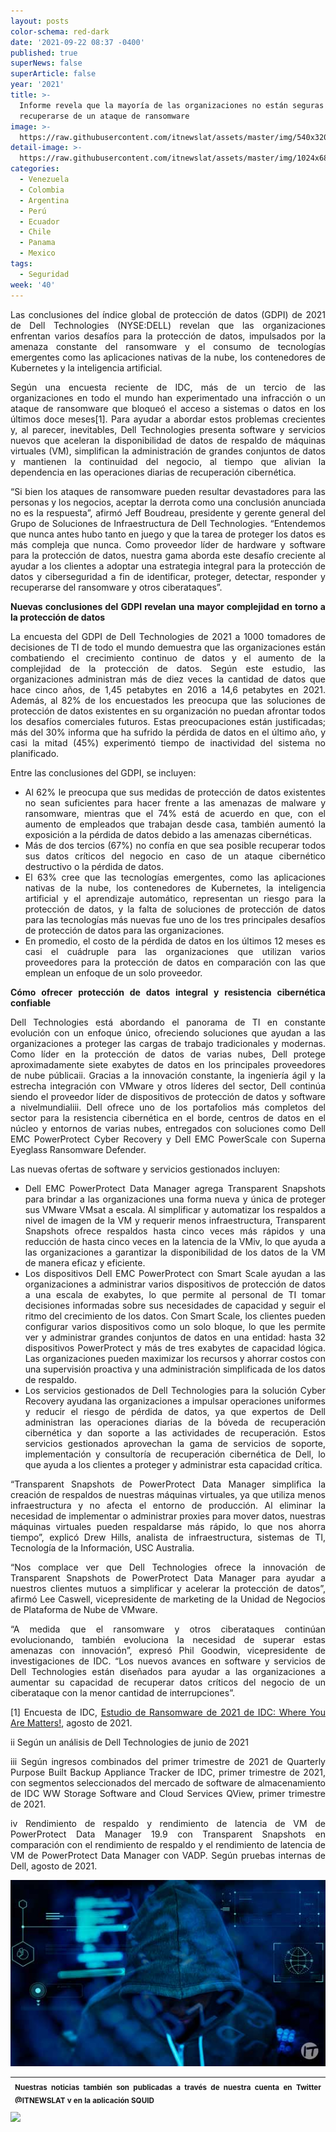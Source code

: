 ```yaml
---
layout: posts
color-schema: red-dark
date: '2021-09-22 08:37 -0400'
published: true
superNews: false
superArticle: false
year: '2021'
title: >-
  Informe revela que la mayoría de las organizaciones no están seguras de poder
  recuperarse de un ataque de ransomware
image: >-
  https://raw.githubusercontent.com/itnewslat/assets/master/img/540x320/Hacker-finanzas-p.jpg
detail-image: >-
  https://raw.githubusercontent.com/itnewslat/assets/master/img/1024x680/Hacker-finanzas-g.jpg
categories:
  - Venezuela
  - Colombia
  - Argentina
  - Perú
  - Ecuador
  - Chile
  - Panama
  - Mexico
tags:
  - Seguridad
week: '40'
---
```

<p style="text-align: justify;">Las conclusiones del índice global de protección de datos (GDPI) de 2021 de Dell Technologies (NYSE:DELL) revelan que las organizaciones enfrentan varios desafíos para la protección de datos, impulsados por la amenaza constante del ransomware y el consumo de tecnologías emergentes como las aplicaciones nativas de la nube, los contenedores de Kubernetes y la inteligencia artificial.</p>
<p style="text-align: justify;">Según una encuesta reciente de IDC, más de un tercio de las organizaciones en todo el mundo han experimentado una infracción o un ataque de ransomware que bloqueó el acceso a sistemas o datos en los últimos doce meses[1]. Para ayudar a abordar estos problemas crecientes y, al parecer, inevitables, Dell Technologies presenta software y servicios nuevos que aceleran la disponibilidad de datos de respaldo de máquinas virtuales (VM), simplifican la administración de grandes conjuntos de datos y mantienen la continuidad del negocio, al tiempo que alivian la dependencia en las operaciones diarias de recuperación cibernética.</p>
<p style="text-align: justify;">“Si bien los ataques de ransomware pueden resultar devastadores para las personas y los negocios, aceptar la derrota como una conclusión anunciada no es la respuesta”, afirmó Jeff Boudreau, presidente y gerente general del Grupo de Soluciones de Infraestructura de Dell Technologies. “Entendemos que nunca antes hubo tanto en juego y que la tarea de proteger los datos es más compleja que nunca. Como proveedor líder de hardware y software para la protección de datos, nuestra gama aborda este desafío creciente al ayudar a los clientes a adoptar una estrategia integral para la protección de datos y ciberseguridad a fin de identificar, proteger, detectar, responder y recuperarse del ransomware y otros ciberataques”.</p>
<p style="text-align: justify;"><strong>Nuevas conclusiones del GDPI revelan una mayor complejidad en torno a la protección de datos</strong></p>
<p style="text-align: justify;">La encuesta del GDPI de Dell Technologies de 2021 a 1000 tomadores de decisiones de TI de todo el mundo demuestra que las organizaciones están combatiendo el crecimiento continuo de datos y el aumento de la complejidad de la protección de datos. Según este estudio, las organizaciones administran más de diez veces la cantidad de datos que hace cinco años, de 1,45 petabytes en 2016 a 14,6 petabytes en 2021. Además, al 82% de los encuestados les preocupa que las soluciones de protección de datos existentes en su organización no puedan afrontar todos los desafíos comerciales futuros. Estas preocupaciones están justificadas; más del 30% informa que ha sufrido la pérdida de datos en el último año, y casi la mitad (45%) experimentó tiempo de inactividad del sistema no planificado.</p>
<p style="text-align: justify;">Entre las conclusiones del GDPI, se incluyen:</p>

<ul style="text-align: justify;">
	<li>Al 62% le preocupa que sus medidas de protección de datos existentes no sean suficientes para hacer frente a las amenazas de malware y ransomware, mientras que el 74% está de acuerdo en que, con el aumento de empleados que trabajan desde casa, también aumentó la exposición a la pérdida de datos debido a las amenazas cibernéticas.</li>
	<li>Más de dos tercios (67%) no confía en que sea posible recuperar todos sus datos críticos del negocio en caso de un ataque cibernético destructivo o la pérdida de datos.</li>
	<li>El 63% cree que las tecnologías emergentes, como las aplicaciones nativas de la nube, los contenedores de Kubernetes, la inteligencia artificial y el aprendizaje automático, representan un riesgo para la protección de datos, y la falta de soluciones de protección de datos para las tecnologías más nuevas fue uno de los tres principales desafíos de protección de datos para las organizaciones.</li>
	<li>En promedio, el costo de la pérdida de datos en los últimos 12 meses es casi el cuádruple para las organizaciones que utilizan varios proveedores para la protección de datos en comparación con las que emplean un enfoque de un solo proveedor.</li>
</ul>
<p style="text-align: justify;"><strong>Cómo ofrecer protección de datos integral y resistencia cibernética confiable </strong></p>
<p style="text-align: justify;">Dell Technologies está abordando el panorama de TI en constante evolución con un enfoque único, ofreciendo soluciones que ayudan a las organizaciones a proteger las cargas de trabajo tradicionales y modernas. Como líder en la protección de datos de varias nubes, Dell protege aproximadamente siete exabytes de datos en los principales proveedores de nube públicaii. Gracias a la innovación constante, la ingeniería ágil y la estrecha integración con VMware y otros líderes del sector, Dell continúa siendo el proveedor líder de dispositivos de protección de datos y software a nivelmundialiii. Dell ofrece uno de los portafolios más completos del sector para la resistencia cibernética en el borde, centros de datos en el núcleo y entornos de varias nubes, entregados con soluciones como Dell EMC PowerProtect Cyber Recovery y Dell EMC PowerScale con Superna Eyeglass Ransomware Defender.</p>
<p style="text-align: justify;">Las nuevas ofertas de software y servicios gestionados incluyen:</p>

<ul style="text-align: justify;">
	<li>Dell EMC PowerProtect Data Manager agrega Transparent Snapshots para brindar a las organizaciones una forma nueva y única de proteger sus VMware VMsat a escala. Al simplificar y automatizar los respaldos a nivel de imagen de la VM y requerir menos infraestructura, Transparent Snapshots ofrece respaldos hasta cinco veces más rápidos y una reducción de hasta cinco veces en la latencia de la VMiv, lo que ayuda a las organizaciones a garantizar la disponibilidad de los datos de la VM de manera eficaz y eficiente.</li>
	<li>Los dispositivos Dell EMC PowerProtect con Smart Scale ayudan a las organizaciones a administrar varios dispositivos de protección de datos a una escala de exabytes, lo que permite al personal de TI tomar decisiones informadas sobre sus necesidades de capacidad y seguir el ritmo del crecimiento de los datos. Con Smart Scale, los clientes pueden configurar varios dispositivos como un solo bloque, lo que les permite ver y administrar grandes conjuntos de datos en una entidad: hasta 32 dispositivos PowerProtect y más de tres exabytes de capacidad lógica. Las organizaciones pueden maximizar los recursos y ahorrar costos con una supervisión proactiva y una administración simplificada de los datos de respaldo.</li>
	<li>Los servicios gestionados de Dell Technologies para la solución Cyber Recovery ayudana las organizaciones a impulsar operaciones uniformes y reducir el riesgo de pérdida de datos, ya que expertos de Dell administran las operaciones diarias de la bóveda de recuperación cibernética y dan soporte a las actividades de recuperación. Estos servicios gestionados aprovechan la gama de servicios de soporte, implementación y consultoría de recuperación cibernética de Dell, lo que ayuda a los clientes a proteger y administrar esta capacidad crítica.</li>
</ul>
<p style="text-align: justify;">“Transparent Snapshots de PowerProtect Data Manager simplifica la creación de respaldos de nuestras máquinas virtuales, ya que utiliza menos infraestructura y no afecta el entorno de producción. Al eliminar la necesidad de implementar o administrar proxies para mover datos, nuestras máquinas virtuales pueden respaldarse más rápido, lo que nos ahorra tiempo”, explicó Drew Hills, analista de infraestructura, sistemas de TI, Tecnología de la Información, USC Australia.</p>
<p style="text-align: justify;">“Nos complace ver que Dell Technologies ofrece la innovación de Transparent Snapshots de PowerProtect Data Manager para ayudar a nuestros clientes mutuos a simplificar y acelerar la protección de datos”, afirmó Lee Caswell, vicepresidente de marketing de la Unidad de Negocios de Plataforma de Nube de VMware.</p>
<p style="text-align: justify;">“A medida que el ransomware y otros ciberataques continúan evolucionando, también evoluciona la necesidad de superar estas amenazas con innovación”, expresó Phil Goodwin, vicepresidente de investigaciones de IDC. “Los nuevos avances en software y servicios de Dell Technologies están diseñados para ayudar a las organizaciones a aumentar su capacidad de recuperar datos críticos del negocio de un ciberataque con la menor cantidad de interrupciones”.</p>
<p style="text-align: justify;">[1] Encuesta de IDC, <a href="https://cts.businesswire.com/ct/CT?id=smartlink&amp;url=https%3A%2F%2Fwww.idc.com%2Fgetdoc.jsp%3FcontainerId%3DUS48093721&amp;esheet=52476284&amp;newsitemid=20210812005739&amp;lan=en-US&amp;anchor=IDC%27s+2021+Ransomware+Study%3A+Where+You+Are+Matters%21&amp;index=3&amp;md5=e01e655859475cdfab5d53d6f94a6030">Estudio de Ransomware de 2021 de IDC: Where You Are Matters!</a>, agosto de 2021.</p>
<p style="text-align: justify;">ii Según un análisis de Dell Technologies de junio de 2021​</p>
<p style="text-align: justify;">iii Según ingresos combinados del primer trimestre de 2021 de Quarterly Purpose Built Backup Appliance Tracker de IDC, primer trimestre de 2021, con segmentos seleccionados del mercado de software de almacenamiento de IDC WW Storage Software and Cloud Services QView, primer trimestre de 2021.</p>
<p style="text-align: justify;">iv Rendimiento de respaldo y rendimiento de latencia de VM de PowerProtect Data Manager 19.9 con Transparent Snapshots en comparación con el rendimiento de respaldo y el rendimiento de latencia de VM de PowerProtect Data Manager con VADP. Según pruebas internas de Dell, agosto de 2021.</p>
<p style="text-align: justify;"></p>

![](https://raw.githubusercontent.com/itnewslat/assets/master/img/540x320/Hacker-finanzas-p.jpg)

<table style="height: 42px;" width="569">
<tbody>
<tr>
<td style="text-align: justify;"><sub><strong>Nuestras noticias también son publicadas a través de nuestra cuenta en Twitter <a href="https://twitter.com/itnewslat?lang=es">@ITNEWSLAT</a> y en la aplicación <a href="https://squidapp.co/en/">SQUID</a></strong></sub></td>
</tr>
</tbody>
</table>

<img src="https://tracker.metricool.com/c3po.jpg?hash=56f88a41e39ab42c063cc51676587a04"/>